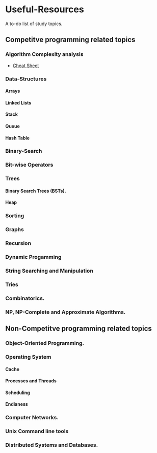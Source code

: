# Useful-Resources
A to-do list of study topics.

## Competitve programming related topics
### Algorithm Complexity analysis
* [Cheat Sheet](https://www.bigocheatsheet.com/)

### Data-Structures
#### Arrays
#### Linked Lists
#### Stack
#### Queue
#### Hash Table

### Binary-Search

### Bit-wise Operators

### Trees
#### Binary Search Trees (BSTs).
#### Heap

### Sorting

### Graphs

### Recursion

### Dynamic Progamming

### String Searching and Manipulation

### Tries

### Combinatorics.

### NP, NP-Complete and Approximate Algorithms.

## Non-Competitve programming related topics

### Object-Oriented Programming.

### Operating System
#### Cache
#### Processes and Threads
#### Scheduling
#### Endianess

### Computer Networks.

### Unix Command line tools

### Distributed Systems and Databases.

